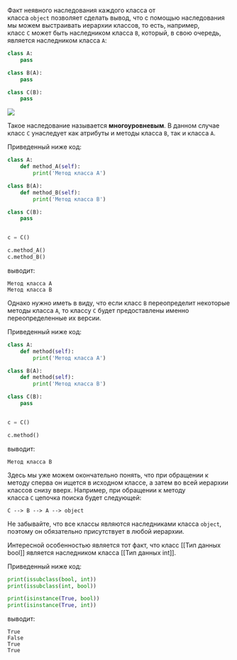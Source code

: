 
Факт неявного наследования каждого класса от класса `object` позволяет сделать вывод, что с помощью наследования мы можем выстраивать иерархии классов, то есть, например, класс `C` может быть наследником класса `B`, который, в свою очередь, является наследником класса `A`: 

```python
class A:
    pass

class B(A):
    pass

class C(B):
    pass
```

![](https://ucarecdn.com/83df7aa9-9e84-4f2c-8a23-23ca72be0e36/)

Такое наследование называется **многоуровневым**. В данном случае класс `C` унаследует как атрибуты и методы класса `B`, так и класса `A`.

Приведенный ниже код:

```python
class A:
    def method_A(self):
        print('Метод класса A')

class B(A):
    def method_B(self):
        print('Метод класса B')

class C(B):
    pass


c = C()

c.method_A()
c.method_B()
```

выводит:

```no-highlight
Метод класса A
Метод класса B
```

Однако нужно иметь в виду, что если класс `B` переопределит некоторые методы класса `A`, то классу `C` будет предоставлены именно переопределенные их версии.

Приведенный ниже код:

```python
class A:
    def method(self):
        print('Метод класса A')

class B(A):
    def method(self):
        print('Метод класса B')

class C(B):
    pass


c = C()

c.method()
```

выводит:

```no-highlight
Метод класса B
```

Здесь мы уже можем окончательно понять, что при обращении к методу сперва он ищется в исходном классе, а затем во всей иерархии классов снизу вверх. Например, при обращении к методу класса `C` цепочка поиска будет следующей:

```no-highlight
C --> B --> A --> object
```

Не забывайте, что все классы являются наследниками класса `object`, поэтому он обязательно присутствует в любой иерархии.

Интересной особенностью является тот факт, что класс [[Тип данных bool]] является наследником класса [[Тип данных int]].

Приведенный ниже код:

```python
print(issubclass(bool, int))
print(issubclass(int, bool))

print(isinstance(True, bool))
print(isinstance(True, int))
```

выводит:

```no-highlight
True
False
True
True
```

